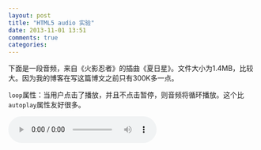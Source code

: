 ```yaml
---
layout: post
title: "HTML5 audio 实验"
date: 2013-11-01 13:51
comments: true
categories: 
---
```

<!-- more --> 
下面是一段音频，来自《火影忍者》的插曲《夏日星》。文件大小为1.4MB，比较大。因为我的博客在写这篇博文之前只有300K多一点。

`loop`属性：当用户点击了播放，并且不点击暂停，则音频将循环播放。这个比`autoplay`属性友好很多。

<!-- more --> 

<audio controls loop>
<source src="/audios/naruto_xia_ri_xing.mp3">
HTML5 not supported.
</audio>
